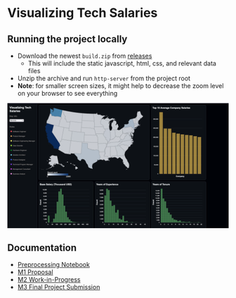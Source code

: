 # Visualizing Tech Salaries

## Running the project locally
- Download the newest `build.zip` from <a href="https://github.students.cs.ubc.ca/CPSC447-2022W-T2/g10/releases">releases</a>
    - This will include the static javascript, html, css, and relevant data files
- Unzip the archive and run `http-server` from the project root
- **Note**: for smaller screen sizes, it might help to decrease the zoom level on your browser to see everything

![thumbnail](/thumbnail.png)

## Documentation
- <a href="/docs/preprocessing.ipynb">Preprocessing Notebook</a>
- <a href="/docs/M1 Proposal.pdf">M1 Proposal</a>
- <a href="/docs/M2 Work-in-Progress.pdf">M2 Work-in-Progress</a>
- <a href="/docs/M3 Final Project Submission.pdf">M3 Final Project Submission</a>
